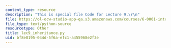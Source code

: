 ```yaml
---
content_type: resource
description: "This is special file Code for Lecture 9.\r\n"
file: https://ol-ocw-studio-app-qa.s3.amazonaws.com/courses/6-0001-introduction-to-computer-science-and-programming-in-python-fall-2016/bf8e8195044d5f6aefc1a455968e2f3e_lec9_inheritance.py
file_type: text/python-source
resourcetype: Other
title: lec9_inheritance.py
uid: bf8e8195-044d-5f6a-efc1-a455968e2f3e
---
```

